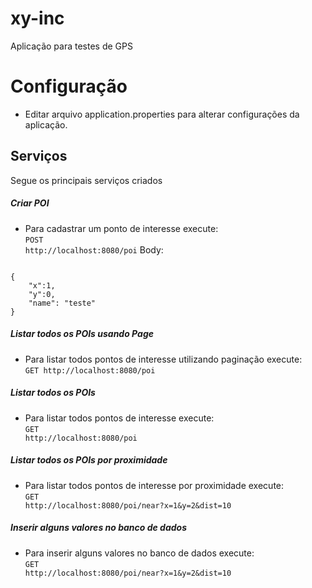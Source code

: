 # xy-inc
Aplicação para testes de GPS
# Configuração
- Editar arquivo application.properties para alterar configurações da aplicação.

## Serviços
Segue os principais serviços criados
##### Criar POI
- Para cadastrar um ponto de interesse execute:<br>
<code>POST http://localhost:8080/poi</code>
Body:
<code>
{
	"x":1,
	"y":0,
	"name": "teste"
}
</code>

##### Listar todos os POIs usando Page
- Para listar todos pontos de interesse utilizando paginação execute:<br>
<code>GET http://localhost:8080/poi</code>

##### Listar todos os POIs
- Para listar todos pontos de interesse execute:<br>
<code>GET http://localhost:8080/poi</code>


##### Listar todos os POIs por proximidade
- Para listar todos pontos de interesse por proximidade execute:<br>
<code>GET http://localhost:8080/poi/near?x=1&y=2&dist=10</code>

##### Inserir alguns valores no banco de dados
- Para inserir alguns valores no banco de dados execute:<br>
<code>GET http://localhost:8080/poi/near?x=1&y=2&dist=10</code>